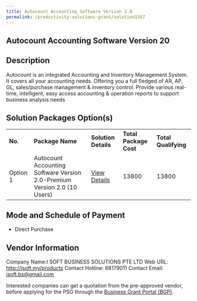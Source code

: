 ```yaml
---
title: Autocount Accounting Software Version 2.0
permalink: /productivity-solutions-grant/solution1357
---
```


## Autocount Accounting Software Version 20

## Description

Autocount is an integrated Accounting and Inventory Management System. It covers all your accounting needs. Offering you a full fledged of AR, AP, GL, sales/purchase management & inventory control. Provide various real-time, intelligent, easy access accounting & operation reports to support business analysis needs

## Solution Packages Option(s)

<table>
<tr>
<td><b>No.</b></td>
<td><b>Package Name</b></td>
<td><b>Solution Details</b></td>
<td><b>Total Package Cost</b></td>
<td><b>Total Qualifying</b></td>
</tr>
<tr>
<td>Option 1</td>
<td>Autocount Accounting Software Version 2.0-Premium Version 2.0 (10 Users)</td>
<td><a href='https://www.gobusiness.gov.sg/images/psg/DesensitisedISOFT_Annex_3CRwef12August2021-_Part_4.pdf'>View Details</a></td>
<td>13800</td>
<td>13800</td>
</tr>
</table>

## Mode and Schedule of Payment

 - Direct Purchase

## Vendor Information

 Company Name:I SOFT BUSINESS SOLUTIONS PTE LTD 
Web URL: http://isoft.my/products 
Contact Hotline: 68179011 
Contact Email: isoft.bs@gmail.com 


Interested companies can get a quotation from the pre-approved vendor, before applying for the PSG through the <a href='https://www.businessgrants.gov.sg/'>Business Grant Portal (BGP)</a>.
